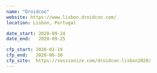 ```yaml
---
name: "Droidcon"
website: https://www.lisbon.droidcon.com/
location: Lisbon, Portugal

date_start: 2020-09-24
date_end:   2020-09-25

cfp_start: 2020-02-19
cfp_end:   2020-06-30
cfp_site:  https://sessionize.com/droidcon-lisbon2020/
---
```

